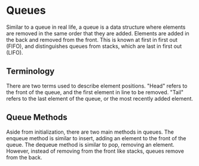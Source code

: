 # Queues

Similar to a queue in real life, a queue is a data structure where elements are removed in the same order that they are added. Elements are added in the back and removed from the front. This is known at first in first out (FIFO), and distinguishes queues from stacks, which are last in first out (LIFO).

## Terminology
There are two terms used to describe element positions. "Head" refers to the front of the queue, and the first element in line to be removed. "Tail" refers to the last element of the queue, or the most recently added element.

## Queue Methods
Aside from initialization, there are two main methods in queues. The enqueue method is similar to insert, adding an element to the front of the queue. The dequeue method is similar to pop, removing an element. However, instead of removing from the front like stacks, queues remove from the back.